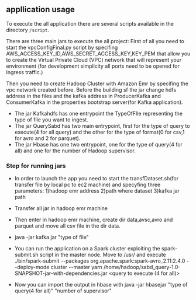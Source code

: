 ## appllication usage
To execute the all application there are several scripts available in the directory `/script`.

There are three main jars to execute the all project:
First of all you need to start the vpcConfigFinal.py script by specifing AWS_ACCESS_KEY_ID,AWS_SECRET_ACCESS_KEY,KEY_PEM that allow you to create the Virtual Private Cloud (VPC) network that will represent your environment (for development simplicity all ports need to be opened for Ingress traffic.)

Then you need to create Hadoop Cluster with Amazon Emr by specifing the vpc network created before.
Before the building sf the jar change hdfs address in the files and the kafka address in ProducerKafka and ConsumerKafka in the properties bootstrap server(for Kafka application).

- The jar Kafkahdfs has one entrypoint the TypeOfFIle representing the type of file you want to ingest.
- The jar QuerySabd has two main entrypoint, first for the type of query to execute(4 for all query) and the other for the type of format(0 for csv,1 for avro and 2 for parquet).
- The jar Hbase has one two entrypoint, one for the type of query(4 for all) and one for the number of Hadoop supervisor.

### Step for running jars

- In order to launch the app you need to start the transfDataset.sh(for transfer file by local pc to ec2 machine) and specyfing three parameters:
        1)hadoop emr address
        2)path where dataset
        3)kafka jar path
- Transfer all jar in hadoop emr machine

- Then enter in hadoop emr machine, create dir data,avsc,avro and parquet and move all csv file in the dir data.
- java -jar kafka jar "type of file"
- You can run the application on a Spark cluster exploiting the spark-submit.sh script in the master node. Move to /usr/ and execute ./bin/spark-submit --packages org.apache.spark:spark-avro_2.11:2.4.0
                   --deploy-mode cluster --master yarn
                   /home/hadoop/sabd_query-1.0-SNAPSHOT-jar-with-dependencies.jar  <query to execute (4 for all)>   <file format>
- Now you can import the output in hbase with java -jar hbasejar "type of query(4 for all)" "number of supervisor"



